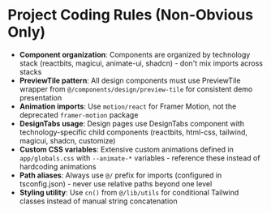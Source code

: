# Project Coding Rules (Non-Obvious Only)

- **Component organization**: Components are organized by technology stack (reactbits, magicui, animate-ui, shadcn) - don't mix imports across stacks
- **PreviewTile pattern**: All design components must use PreviewTile wrapper from `@/components/design/preview-tile` for consistent demo presentation
- **Animation imports**: Use `motion/react` for Framer Motion, not the deprecated `framer-motion` package
- **DesignTabs usage**: Design pages use DesignTabs component with technology-specific child components (reactbits, html-css, tailwind, magicui, shadcn, customize)
- **Custom CSS variables**: Extensive custom animations defined in `app/globals.css` with `--animate-*` variables - reference these instead of hardcoding animations
- **Path aliases**: Always use `@/` prefix for imports (configured in tsconfig.json) - never use relative paths beyond one level
- **Styling utility**: Use `cn()` from `@/lib/utils` for conditional Tailwind classes instead of manual string concatenation